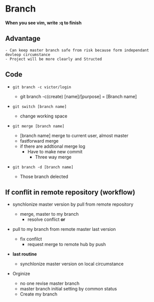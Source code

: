 # Branch
**When you see vim, write :q to finish**
## Advantage
    - Can keep master branch safe from risk because form independant devleop circumstance
    - Project will be more clearly and Structed

## Code
- `git branch -c victor/login`
    - git branch -c(create) [name]/[purpose] = [Branch name]

- `git switch [branch name]`
    - change working space

- `git merge [branch name]`
    - [branch name] merge to current user, almost master
    - fastforward merge
    - if there are addtional merge log
        - Have to make new commit 
            - Three way merge

- `git branch -d [branch name]`
    - Those branch delected

## If conflit in remote repository (workflow)
- synchlonize master version by pull from remote repository
    - merge, master to my branch 
        - resolve conflict
**or**
- pull to my branch from remote master last version
    - fix confilct
        - request merge to remote hub by push

- **last routine**
    - synchlonize master version on local circumstance

- Orginize
    - no one revise master branch
    - master branch initial setting by common status
    - Create my branch